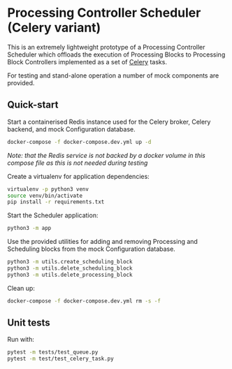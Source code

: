 # Processing Controller Scheduler (Celery variant)

This is an extremely lightweight prototype of a Processing Controller
Scheduler which offloads the execution of Processing Blocks to Processing
Block Controllers implemented as a set of
[Celery](http://www.celeryproject.org/) tasks.

For testing and stand-alone operation a number of mock components are provided.

## Quick-start

Start a containerised Redis instance used for the Celery broker, Celery
backend, and mock Configuration database.

```bash
docker-compose -f docker-compose.dev.yml up -d
```

*Note: that the Redis service is not backed by a docker volume in this
compose file as this is not needed during testing*

Create a virtualenv for application dependencies:

```bash
virtualenv -p python3 venv
source venv/bin/activate
pip install -r requirements.txt
```

Start the Scheduler application:

```bash
python3 -m app
```

Use the provided utilities for adding and removing Processing and Scheduling
blocks from the mock Configuration database.

```bash
python3 -m utils.create_scheduling_block
python3 -m utils.delete_scheduling_block
python3 -m utils.delete_processing_block
```

Clean up:

```bash
docker-compose -f docker-compose.dev.yml rm -s -f
```

## Unit tests

Run with:

```bash
pytest -m tests/test_queue.py
pytest -m test/test_celery_task.py
```
